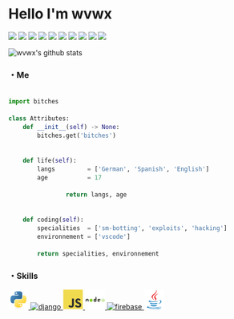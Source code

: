 # Hello I'm wvwx

[![](https://img.shields.io/badge/-.gg/zum-%23181717?style=flat-square&logo=discord)](https://discord.gg/zum)
[![](https://img.shields.io/badge/-.gg/zum-%23181717?style=flat-square&logo=discord)](https://discord.gg/zum)
[![](https://img.shields.io/badge/-.gg/zum-%23181717?style=flat-square&logo=discord)](https://discord.gg/zum)
[![](https://img.shields.io/badge/-.gg/zum-%23181717?style=flat-square&logo=discord)](https://discord.gg/zum)
[![](https://img.shields.io/badge/-.gg/zum-%23181717?style=flat-square&logo=discord)](https://discord.gg/zum)
[![](https://img.shields.io/badge/-.gg/zum-%23181717?style=flat-square&logo=discord)](https://discord.gg/zum)
[![](https://img.shields.io/badge/-.gg/zum-%23181717?style=flat-square&logo=discord)](https://discord.gg/zum)
[![](https://img.shields.io/badge/-.gg/zum-%23181717?style=flat-square&logo=discord)](https://discord.gg/zum)
[![](https://img.shields.io/badge/-.gg/zum-%23181717?style=flat-square&logo=discord)](https://discord.gg/zum)
[![](https://img.shields.io/badge/-.gg/zum-%23181717?style=flat-square&logo=discord)](https://discord.gg/zum)

![wvwx's github stats](https://github-readme-stats.vercel.app/api?username=wvwx&show_icons=true&theme=dracula)

### ・Me
```python

import bitches

class Attributes:
	def __init__(self) -> None:
		bitches.get('bitches')


	def life(self):
		langs         = ['German', 'Spanish', 'English']
		age           = 17
		
                return langs, age
		 

	def coding(self):
		specialities  = ['sm-botting', 'exploits', 'hacking']
		environnement = ['vscode']
		
		return specialities, environnement
```

### ・Skills

<a href="https://www.python.org" target="_blank" rel="noreferrer"> <img src="https://raw.githubusercontent.com/devicons/devicon/master/icons/python/python-original.svg" alt="python" width="40" height="40"/> </a>
<a href="https://www.djangoproject.com/" target="_blank" rel="noreferrer"> <img src="https://cdn.worldvectorlogo.com/logos/django.svg" alt="django" width="40" height="40"/> </a> 
<a href="https://developer.mozilla.org/en-US/docs/Web/JavaScript" target="_blank" rel="noreferrer"> <img src="https://raw.githubusercontent.com/devicons/devicon/master/icons/javascript/javascript-original.svg" alt="javascript" width="40" height="40"/> </a>
 <a href="https://nodejs.org" target="_blank" rel="noreferrer"> <img src="https://raw.githubusercontent.com/devicons/devicon/master/icons/nodejs/nodejs-original-wordmark.svg" alt="nodejs" width="40" height="40"/> </a>
<a href="https://firebase.google.com/" target="_blank" rel="noreferrer"> <img src="https://www.vectorlogo.zone/logos/firebase/firebase-icon.svg" alt="firebase" width="40" height="40"/> </a> 
<a href="https://www.java.com" target="_blank" rel="noreferrer"> <img src="https://raw.githubusercontent.com/devicons/devicon/master/icons/java/java-original.svg" alt="java" width="40" height="40"/> </a>  
